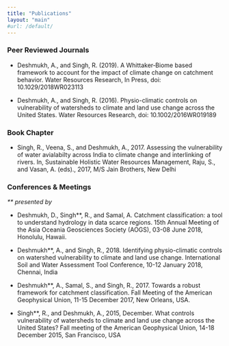 ```yaml
---
title: "Publications"
layout: "main"
#url: /default/
---
```


### Peer Reviewed Journals
- Deshmukh, A., and Singh, R. (2019). A Whittaker‐Biome based framework to account for the impact of climate change on catchment behavior.  Water Resources Research, In Press, doi: 10.1029/2018WR023113

- Deshmukh, A., and Singh, R. (2016). Physio-climatic controls on vulnerability of watersheds to climate and land use change across the United States. Water Resources Research, doi: 10.1002/2016WR019189 


### Book Chapter
- Singh, R., Veena, S., and Deshmukh, A., 2017. Assessing the vulnerability of water avialabilty across India to climate change and interlinking of rivers. In, Sustainable Holistic Water Resources Management, Raju, S., and Vasan, A. (eds)., 2017, M/S Jain Brothers, New Delhi 

### Conferences & Meetings
_** presented by_
- Deshmukh, D., Singh**, R., and Samal, A. Catchment classification: a tool to understand hydrology in data scarce regions. 15th Annual Meeting of the Asia Oceania Geosciences Society (AOGS), 03-08 June 2018, Honolulu, Hawaii.

- Deshmukh**, A., and Singh, R., 2018. Identifying physio-climatic controls on watershed vulnerability to climate and land use change. International Soil and Water Assessment Tool Conference, 10-12 January 2018, Chennai, India   

- Deshmukh**, A., Samal, S., and Singh, R., 2017. Towards a robust framework for catchment classification. Fall Meeting of the American Geophysical Union, 11-15 December 2017, New Orleans, USA.   

- Singh**, R., and Deshmukh, A., 2015, December.  What controls vulnerability of watersheds to climate and land use change across the United States?  Fall meeting of the American Geophysical Union, 14-18 December 2015, San Francisco, USA 
